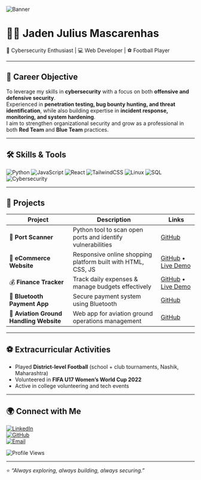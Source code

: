 ![Banner](https://capsule-render.vercel.app/api?type=wave&color=0:0f2027,100:2c5364&height=200&section=header&text=Jaden%20Mascarenhas&fontSize=40&fontColor=ffffff)

# 👨‍💻 Jaden Julius Mascarenhas  
🔐 Cybersecurity Enthusiast | 💻 Web Developer | ⚽ Football Player  

---

## 🎯 Career Objective
To leverage my skills in **cybersecurity** with a focus on both **offensive and defensive security**.  
Experienced in **penetration testing, bug bounty hunting, and threat identification**, while also building expertise in **incident response, monitoring, and system hardening**.  
I aim to strengthen organizational security and grow as a professional in both **Red Team** and **Blue Team** practices.  

---

## 🛠️ Skills & Tools
![Python](https://img.shields.io/badge/Python-3670A0?style=for-the-badge&logo=python&logoColor=ffdd54)
![JavaScript](https://img.shields.io/badge/JavaScript-F7DF1E?style=for-the-badge&logo=javascript&logoColor=000)
![React](https://img.shields.io/badge/React-20232A?style=for-the-badge&logo=react&logoColor=61DAFB)
![TailwindCSS](https://img.shields.io/badge/TailwindCSS-38B2AC?style=for-the-badge&logo=tailwind-css&logoColor=white)
![Linux](https://img.shields.io/badge/Linux-FCC624?style=for-the-badge&logo=linux&logoColor=black)
![SQL](https://img.shields.io/badge/SQL-4479A1?style=for-the-badge&logo=mysql&logoColor=white)
![Cybersecurity](https://img.shields.io/badge/Cybersecurity-FF0000?style=for-the-badge&logo=hackaday&logoColor=white)

---

## 🚀 Projects
| Project | Description | Links |
|---------|-------------|-------|
| 🔎 **Port Scanner** | Python tool to scan open ports and identify vulnerabilities | [GitHub](https://github.com/jaden-mas1010/port-scanner) |
| 🛒 **eCommerce Website** | Responsive online shopping platform built with HTML, CSS, JS | [GitHub](https://github.com/jaden-mas1010/ecommerce-website) • [Live Demo](https://jaden-mas1010.github.io/ecommerce-website) |
| 💰 **Finance Tracker** | Track daily expenses & manage budgets effectively | [GitHub](https://github.com/jaden-mas1010/Finance-Tracker) • [Live Demo](https://jaden-mas1010.github.io/Finance-Tracker) |
| 📱 **Bluetooth Payment App** | Secure payment system using Bluetooth | [GitHub](https://github.com/jaden-mas1010/Bluetooth-payment-app) |
| 🛫 **Aviation Ground Handling Website** | Web app for aviation ground operations management | [GitHub](https://github.com/jaden-mas1010/Aviation-Ground-Handling-Website) |

---

## ⚽ Extracurricular Activities
- Played **District-level Football** (school + club tournaments, Nashik, Maharashtra)  
- Volunteered in **FIFA U17 Women’s World Cup 2022**  
- Active in college volunteering and tech events  

---

## 🌍 Connect with Me
[![LinkedIn](https://img.shields.io/badge/LinkedIn-0A66C2?style=for-the-badge&logo=linkedin&logoColor=white)](https://www.linkedin.com/in/jaden-mascarenhass-989b6a254/)  
[![GitHub](https://img.shields.io/badge/GitHub-181717?style=for-the-badge&logo=github&logoColor=white)](https://github.com/jaden-mas1010)  
[![Email](https://img.shields.io/badge/Email-D14836?style=for-the-badge&logo=gmail&logoColor=white)](mailto:jadenmascarenhas9@gmail.com)  

![Profile Views](https://komarev.com/ghpvc/?username=jaden-mas1010&label=Profile%20Views&color=blue&style=flat)

---

⭐ *“Always exploring, always building, always securing.”*  

